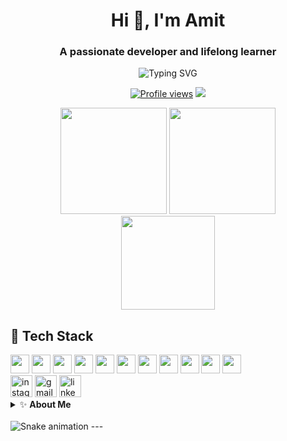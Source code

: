 <!-- =============================================================== -->
<!--                  W E L C O M E   S E C T I O N                  -->
<!-- =============================================================== -->
<h1 align="center">Hi 👋, I'm Amit</h1>
<h3 align="center">A passionate developer and lifelong learner</h3>

<p align="center">
  <img src="https://readme-typing-svg.herokuapp.com?font=Fira+Code&weight=500&size=24&pause=1000&center=true&vCenter=true&width=435&lines=AI+%7C+IoT+%7C+CV+%7C+ML+Engineer;Always+learning+new+things" alt="Typing SVG" />
</p>

<p align="center">
  <a href="#"><img src="https://komarev.com/ghpvc/?username=amiit1&style=for-the-badge&color=lightgrey" alt="Profile views"></a>
  <a href="https://github.com/amiit1?tab=followers"><img src="https://img.shields.io/github/followers/amiit1?label=Followers&style=for-the-badge"></a>
</p>


<!-- =============================================================== -->
<!--                      S T A T S   S E C T I O N                  -->
<!-- =============================================================== -->
<div align="center">
  <img src="https://github-readme-stats.vercel.app/api?username=amiit1&show_icons=true&theme=dracula&include_all_commits=true&count_private=true&hide_border=true" height="170" />
  <img src="https://github-readme-streak-stats.herokuapp.com/?user=amiit1&theme=dracula&hide_border=true" height="170"/>
</div>

<div align="center">
  <img src="https://github-readme-stats.vercel.app/api/top-langs/?username=amiit1&layout=compact&theme=dracula&hide_border=true" height="150"/>
</div>


<!-- =============================================================== -->
<!--                     T E C H   S T A C K                         -->
<!-- =============================================================== -->
<h2> 🚀 Tech Stack</h2>

<div>
  <!-- your existing icons -->
  <img src="https://cdn.jsdelivr.net/gh/devicons/devicon/icons/typescript/typescript-original.svg" height="30" />
  <img src="https://cdn.jsdelivr.net/gh/devicons/devicon/icons/react/react-original.svg" height="30" />
  <img src="https://cdn.jsdelivr.net/gh/devicons/devicon/icons/html5/html5-original.svg" height="30" />
  <img src="https://cdn.jsdelivr.net/gh/devicons/devicon/icons/css3/css3-original.svg" height="30" />
  <img src="https://cdn.jsdelivr.net/gh/devicons/devicon/icons/python/python-original.svg" height="30" />
  <img src="https://cdn.jsdelivr.net/gh/devicons/devicon/icons/csharp/csharp-original.svg" height="30" />
  <img src="https://cdn.jsdelivr.net/gh/devicons/devicon/icons/cplusplus/cplusplus-original.svg" height="30" />
  <img src="https://cdn.jsdelivr.net/gh/devicons/devicon/icons/c/c-original.svg" height="30" />
  <img src="https://cdn.jsdelivr.net/gh/devicons/devicon/icons/julia/julia-original.svg" height="30" />
  <img src="https://cdn.jsdelivr.net/gh/devicons/devicon/icons/tensorflow/tensorflow-original.svg" height="30" />
  <img src="https://cdn.jsdelivr.net/gh/devicons/devicon/icons/pytorch/pytorch-original.svg" height="30" />
</div>


<!-- =============================================================== -->
<!--                  S O C I A L   M E D I A                        -->
<!-- =============================================================== -->
<div align="left">

  <img src="https://img.shields.io/static/v1?message=Instagram&logo=instagram&label=&color=E4405F&logoColor=white&labelColor=&style=for-the-badge" height="35" alt="instagram logo"  />
  <img src="https://img.shields.io/static/v1?message=Gmail&logo=gmail&label=&color=D14836&logoColor=white&labelColor=&style=for-the-badge" height="35" alt="gmail logo"  />
  <img src="https://img.shields.io/static/v1?message=LinkedIn&logo=linkedin&label=&color=0077B5&logoColor=white&labelColor=&style=for-the-badge" height="35" alt="linkedin logo"  />
</div>


<!-- =============================================================== -->
<!--                      A B O U T   M E                            -->
<!-- =============================================================== -->
<details>
<summary>✨ <strong>About Me</strong></summary>
<br>
<ul>
  <li>🔭 I’m currently working on projects in AI & IoT</li>
  <li>🌱 I’m learning advanced ML and edge computing</li>
  <li>💬 Ask me about anything tech-related!</li>
  <li>⚡ Fun fact: I love turning coffee ☕ into code 🧠</li>
</ul>
</details>




<!-- =============================================================== -->
<!--                   A N I M A T E D   S N A K E                  -->
<!-- =============================================================== -->
<br/>

<img src="https://raw.githubusercontent.com/maurodesouza/maurodesouza/output/snake.svg" alt="Snake animation" />
---


